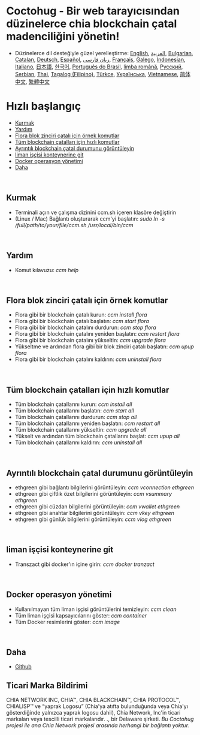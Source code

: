 # Coctohug - Bir web tarayıcısından düzinelerce chia blockchain çatal madenciliğini yönetin!
- Düzinelerce dil desteğiyle güzel yerelleştirme: [English](./ccm_en.md), [العربية](./ccm_ar.md), [Bulgarian](./ccm_bg.md), [Catalan](./ccm_ca.md), [Deutsch](./ccm_de.md), [Español](./ccm_es.md), [زبان فارسی](./ccm_fa.md), [Français](./ccm_fr.md), [Galego](./ccm_gl.md), [Indonesian](./ccm_id.md), [Italiano](./ccm_it.md), [日本語](./ccm_ja.md), [한국어](./ccm_ko.md), [Português do Brasil](./ccm_pt.md), [limba română](./ccm_ro.md), [Русский](./ccm_ru.md), [Serbian](./ccm_sr.md), [Thai](./ccm_th.md), [Tagalog (Filipino)](./ccm_tl.md), [Türkçe](./ccm_tr.md), [Українська](./ccm_uk.md), [Vietnamese](./ccm_vi.md), [简体中文](./ccm_zh-CN.md), [繁體中文](./ccm_zh-TW.md)


# Hızlı başlangıç
  - [Kurmak](#ccm-setup)
  - [Yardım](#ccm-help)
  - [Flora blok zinciri çatalı için örnek komutlar](#ccm-sample)
  - [Tüm blockchain çatalları için hızlı komutlar](#ccm-all)
  - [Ayrıntılı blockchain çatal durumunu görüntüleyin](#ccm-view)
  - [liman işçisi konteynerine git](#ccm-docker)
  - [Docker operasyon yönetimi](#ccm-docker-manage)
  - [Daha](#ccm-more)
  

<p id="ccm-setup">&nbsp;</p>

## Kurmak
- Terminali açın ve çalışma dizinini ccm.sh içeren klasöre değiştirin
- (Linux / Mac) Bağlantı oluşturarak ccm&#39;yi başlatın: <i>sudo ln -s /full/path/to/your/file/ccm.sh /usr/local/bin/ccm</i>


<p id="ccm-help">&nbsp;</p>

## Yardım
- Komut kılavuzu: <i>ccm help</i>


<p id="ccm-sample">&nbsp;</p>

## Flora blok zinciri çatalı için örnek komutlar
- Flora gibi bir blockchain çatalı kurun: <i>ccm install flora</i>
- Flora gibi bir blockchain çatalı başlatın: <i>ccm start flora</i>
- Flora gibi bir blockchain çatalını durdurun: <i>ccm stop flora</i>
- Flora gibi bir blockchain çatalını yeniden başlatın: <i>ccm restart flora</i>
- Flora gibi bir blockchain çatalını yükseltin: <i>ccm upgrade flora</i>
- Yükseltme ve ardından flora gibi bir blok zinciri çatalı başlatın: <i>ccm upup flora</i>
- Flora gibi bir blockchain çatalını kaldırın: <i>ccm uninstall flora</i>


<p id="ccm-all">&nbsp;</p>

## Tüm blockchain çatalları için hızlı komutlar
- Tüm blockchain çatallarını kurun: <i>ccm install all</i>
- Tüm blockchain çatallarını başlatın: <i>ccm start all</i>
- Tüm blockchain çatallarını durdurun: <i>ccm stop all</i>
- Tüm blockchain çatallarını yeniden başlatın: <i>ccm restart all</i>
- Tüm blockchain çatallarını yükseltin: <i>ccm upgrade all</i>
- Yükselt ve ardından tüm blockchain çatallarını başlat: <i>ccm upup all</i>
- Tüm blockchain çatallarını kaldırın: <i>ccm uninstall all</i>


<p id="ccm-view">&nbsp;</p>

## Ayrıntılı blockchain çatal durumunu görüntüleyin
- ethgreen gibi bağlantı bilgilerini görüntüleyin: <i>ccm vconnection ethgreen</i>
- ethgreen gibi çiftlik özet bilgilerini görüntüleyin: <i>ccm vsummary ethgreen</i>
- ethgreen gibi cüzdan bilgilerini görüntüleyin: <i>ccm vwallet ethgreen</i>
- ethgreen gibi anahtar bilgilerini görüntüleyin: <i>ccm vkey ethgreen</i>
- ethgreen gibi günlük bilgilerini görüntüleyin: <i>ccm vlog ethgreen</i>


<p id="ccm-docker">&nbsp;</p>

## liman işçisi konteynerine git
- Transzact gibi docker&#39;ın içine girin: <i>ccm docker tranzact</i>


<p id="ccm-docker-manage">&nbsp;</p>

## Docker operasyon yönetimi
- Kullanılmayan tüm liman işçisi görüntülerini temizleyin: <i>ccm clean</i>
- Tüm liman işçisi kapsayıcılarını göster: <i>ccm container</i>
- Tüm Docker resimlerini göster: <i>ccm image</i>


<p id="ccm-more">&nbsp;</p>

## Daha
- [Github](https://github.com/raingggg/coctohug-manager)

## Ticari Marka Bildirimi
CHIA NETWORK INC, CHIA™, CHIA BLACKCHAIN™, CHIA PROTOCOL™, CHIALISP™ ve “yaprak Logosu” (Chia&#39;ya atıfta bulunduğunda veya Chia&#39;yı gösterdiğinde yalnızca yaprak logosu dahil), Chia Network, Inc&#39;in ticari markaları veya tescilli ticari markalarıdır. ., bir Delaware şirketi. *Bu Coctohug projesi ile ana Chia Network projesi arasında herhangi bir bağlantı yoktur.*
 
 
 
 
